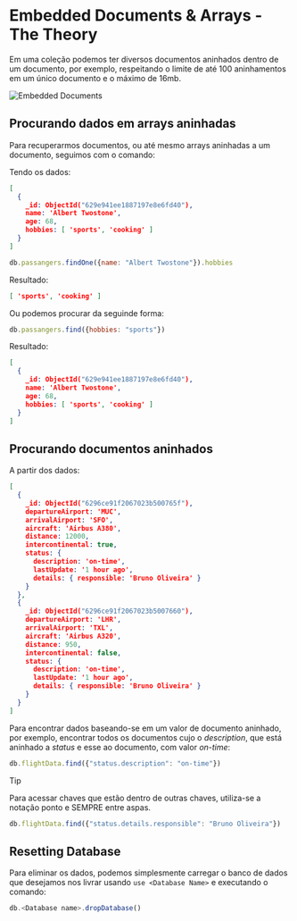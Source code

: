# Embedded Documents & Arrays - The Theory
Em uma coleção podemos ter diversos documentos aninhados dentro de um documento, por exemplo, respeitando o limite de até 100 aninhamentos em um único documento e o máximo de 16mb.

![Embedded Documents](09.embedded_documents.png)

## Procurando dados em arrays aninhadas
Para recuperarmos documentos, ou até mesmo arrays aninhadas a um documento, seguimos com o comando:

Tendo os dados:

```json
[
  {
    _id: ObjectId("629e941ee1887197e8e6fd40"),
    name: 'Albert Twostone',
    age: 68,
    hobbies: [ 'sports', 'cooking' ]
  }
]
```

```javascript
db.passangers.findOne({name: "Albert Twostone"}).hobbies
```

Resultado:
```json
[ 'sports', 'cooking' ]
```

Ou podemos procurar da seguinde forma:
```javascript
db.passangers.find({hobbies: "sports"})
```

Resultado:
```json
[
  {
    _id: ObjectId("629e941ee1887197e8e6fd40"),
    name: 'Albert Twostone',
    age: 68,
    hobbies: [ 'sports', 'cooking' ]
  }
]
```

## Procurando documentos aninhados
A partir dos dados:
```json
[
  {
    _id: ObjectId("6296ce91f2067023b500765f"),
    departureAirport: 'MUC',
    arrivalAirport: 'SFO',
    aircraft: 'Airbus A380',
    distance: 12000,
    intercontinental: true,
    status: {
      description: 'on-time',
      lastUpdate: '1 hour ago',
      details: { responsible: 'Bruno Oliveira' }
    }
  },
  {
    _id: ObjectId("6296ce91f2067023b5007660"),
    departureAirport: 'LHR',
    arrivalAirport: 'TXL',
    aircraft: 'Airbus A320',
    distance: 950,
    intercontinental: false,
    status: {
      description: 'on-time',
      lastUpdate: '1 hour ago',
      details: { responsible: 'Bruno Oliveira' }
    }
  }
]
```

Para encontrar dados baseando-se em um valor de documento aninhado, por exemplo, encontrar todos os documentos cujo o *description*, que está aninhado a *status* e esse ao documento, com valor *on-time*:

```javascript
db.flightData.find({"status.description": "on-time"})
```

>[!tip]
>Para acessar chaves que estão dentro de outras chaves, utiliza-se a notação ponto e SEMPRE entre aspas.

```javascript
db.flightData.find({"status.details.responsible": "Bruno Oliveira"})
```

## Resetting Database
Para eliminar os dados, podemos simplesmente carregar o banco de dados que desejamos nos livrar usando `use <Database Name>` e executando o comando:
```javascript
db.<Database name>.dropDatabase()
```



